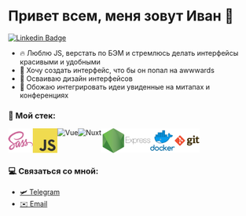 # Привет всем, меня зовут Иван 👋
[![Linkedin Badge](https://img.shields.io/badge/-LinkedIn-0e76a8?style=flat-square&logo=Linkedin&logoColor=white)](https://www.linkedin.com/in/bondiano/)

- 🔥  Люблю JS, верстать по БЭМ и стремлюсь делать интерфейсы красивыми и удобными
- 🎯  Хочу создать интерфейс, что бы он попал на awwwards
- 🔞  Осваиваю дизайн интерфейсов
- 🏫  Обожаю интегрировать идеи увиденные на митапах и конференциях

### 🔨  Мой стек:

<p>
<img align="left" src="https://raw.githubusercontent.com/github/explore/80688e429a7d4ef2fca1e82350fe8e3517d3494d/topics/sass/sass.png" alt="Saas" height="50">
<img align="left" src="https://raw.githubusercontent.com/github/explore/80688e429a7d4ef2fca1e82350fe8e3517d3494d/topics/javascript/javascript.png" alt="Javascript" height="50">
<img align="left" src="https://user-images.githubusercontent.com/54720503/145092951-d6bcecc5-f4ad-4d6e-8b78-84ae588b6225.png" alt="Vue" height="50">
<img align="left" src="https://user-images.githubusercontent.com/54720503/145092770-fd67442a-1b24-4985-a47b-15df6726a9b2.png" alt="Nuxt" height="50">
<img align="left" src="https://raw.githubusercontent.com/github/explore/80688e429a7d4ef2fca1e82350fe8e3517d3494d/topics/nodejs/nodejs.png" alt="NodeJS" height="50">
<img align="left" src="https://raw.githubusercontent.com/github/explore/80688e429a7d4ef2fca1e82350fe8e3517d3494d/topics/express/express.png" alt="Express" height="50">
<img align="left" src="https://raw.githubusercontent.com/github/explore/80688e429a7d4ef2fca1e82350fe8e3517d3494d/topics/docker/docker.png" alt="Docker" height="50">
<img src="https://raw.githubusercontent.com/github/explore/80688e429a7d4ef2fca1e82350fe8e3517d3494d/topics/git/git.png" alt="git" height="50">
</p>


### 💻 Связаться со мной:

- [🛩 Telegram][telegram]
- [✉️ Email][email]

[linkedin]: https://linkedin.com/in/bondiano/
[telegram]: https://t.me/IvanCen
[email]: mailto:ivansenkov.web@gmail.com
